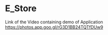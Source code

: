# E_Store
Link of the Video containing demo of Application
https://photos.app.goo.gl/rG3D1BB24TQTfDUw9
